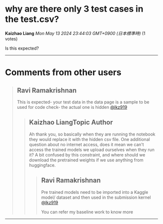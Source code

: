 # why are there only 3 test cases in the test.csv?

**Kaizhao Liang** *Mon May 13 2024 23:44:03 GMT+0900 (日本標準時)* (1 votes)

Is this expected?



---

 # Comments from other users

> ## Ravi Ramakrishnan
> 
> This is expected- your test data in the data page is a sample to be used for code check- the actual one is hidden [@lkz919](https://www.kaggle.com/lkz919) 
> 
> 
> 
> > ## Kaizhao LiangTopic Author
> > 
> > Ah thank you, so basically when they are running the notebook they would replace it with the hidden csv file. One additional question about no internet access, does it mean we can't access the trained models we upload ourselves when they run it? A bit confused by this constraint, and where should we download the pretrained weights if we use anything from huggingface.
> > 
> > 
> > 
> > > ## Ravi Ramakrishnan
> > > 
> > > Pre trained models need to be imported into a Kaggle model/ dataset and then used in the submission kernel [@lkz919](https://www.kaggle.com/lkz919) 
> > > 
> > > You can refer my baseline work to know more 
> > > 
> > > 
> > > 


---

